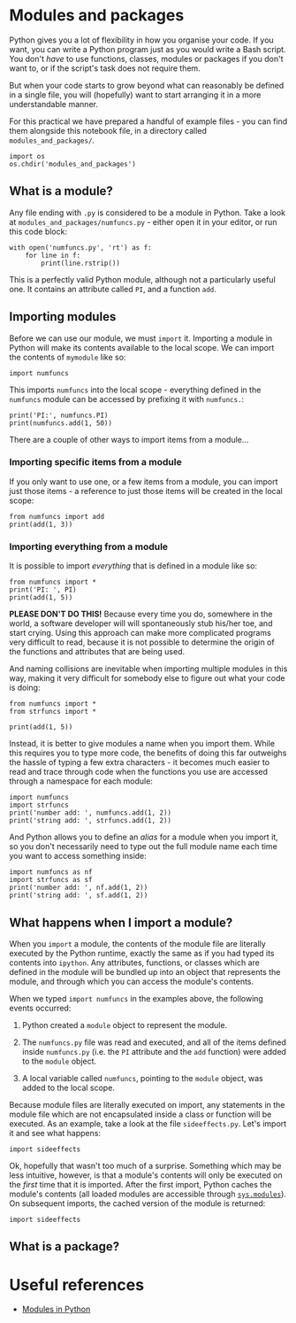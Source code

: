 # Modules and packages


Python gives you a lot of flexibility in how you organise your code. If you
want, you can write a Python program just as you would write a Bash script.
You don't _have_ to use functions, classes, modules or packages if you don't
want to, or if the script's task does not require them.


But when your code starts to grow beyond what can reasonably be defined in a
single file, you will (hopefully) want to start arranging it in a more
understandable manner.


For this practical we have prepared a handful of example files - you can find
them alongside this notebook file, in a directory called
`modules_and_packages/`.


```
import os
os.chdir('modules_and_packages')
```


## What is a module?


Any file ending with `.py` is considered to be a module in Python. Take a look
at `modules_and_packages/numfuncs.py` - either open it in your editor, or run
this code block:


```
with open('numfuncs.py', 'rt') as f:
    for line in f:
        print(line.rstrip())
```


This is a perfectly valid Python module, although not a particularly useful
one. It contains an attribute called `PI`, and a function `add`.


## Importing modules


Before we can use our module, we must `import` it. Importing a module in
Python will make its contents available to the local scope.  We can import the
contents of `mymodule` like so:


```
import numfuncs
```


This imports `numfuncs` into the local scope - everything defined in the
`numfuncs` module can be accessed by prefixing it with `numfuncs.`:


```
print('PI:', numfuncs.PI)
print(numfuncs.add(1, 50))
```


There are a couple of other ways to import items from a module...


### Importing specific items from a module


If you only want to use one, or a few items from a module, you can import just
those items - a reference to just those items will be created in the local
scope:


```
from numfuncs import add
print(add(1, 3))
```


### Importing everything from a module


It is possible to import _everything_ that is defined in a module like so:


```
from numfuncs import *
print('PI: ', PI)
print(add(1, 5))
```


__PLEASE DON'T DO THIS!__ Because every time you do, somewhere in the world, a
software developer will will spontaneously stub his/her toe, and start crying.
Using this approach can make more complicated programs very difficult to read,
because it is not possible to determine the origin of the functions and
attributes that are being used.


And naming collisions are inevitable when importing multiple modules in this
way, making it very difficult for somebody else to figure out what your code
is doing:


```
from numfuncs import *
from strfuncs import *

print(add(1, 5))
```


Instead, it is better to give modules a name when you import them.  While this
requires you to type more code, the benefits of doing this far outweighs the
hassle of typing a few extra characters - it becomes much easier to read and
trace through code when the functions you use are accessed through a namespace
for each module:


```
import numfuncs
import strfuncs
print('number add: ', numfuncs.add(1, 2))
print('string add: ', strfuncs.add(1, 2))
```


And Python allows you to define an _alias_ for a module when you import it,
so you don't necessarily need to type out the full module name each time
you want to access something inside:


```
import numfuncs as nf
import strfuncs as sf
print('number add: ', nf.add(1, 2))
print('string add: ', sf.add(1, 2))
```


## What happens when I import a module?


When you `import` a module, the contents of the module file are literally
executed by the Python runtime, exactly the same as if you had typed its
contents into `ipython`. Any attributes, functions, or classes which are
defined in the module will be bundled up into an object that represents the
module, and through which you can access the module's contents.


When we typed `import numfuncs` in the examples above, the following events
occurred:


1. Python created a `module` object to represent the module.

2. The `numfuncs.py` file was read and executed, and all of the items defined
   inside `numfuncs.py` (i.e. the `PI` attribute and the `add` function) were
   added to the `module` object.

3. A local variable called `numfuncs`, pointing to the `module` object,
   was added to the local scope.


Because module files are literally executed on import, any statements in the
module file which are not encapsulated inside a class or function will be
executed.  As an example, take a look at the file `sideeffects.py`. Let's
import it and see what happens:


```
import sideeffects
```


Ok, hopefully that wasn't too much of a surprise. Something which may be less
intuitive, however, is that a module's contents will only be executed on the
_first_ time that it is imported. After the first import, Python caches the
module's contents (all loaded modules are accessible through
[`sys.modules`](https://docs.python.org/3.5/library/sys.html#sys.modules)). On
subsequent imports, the cached version of the module is returned:


```
import sideeffects
```


## What is a package?




# Useful references

* [Modules in Python](https://docs.python.org/3.5/tutorial/modules.html)
